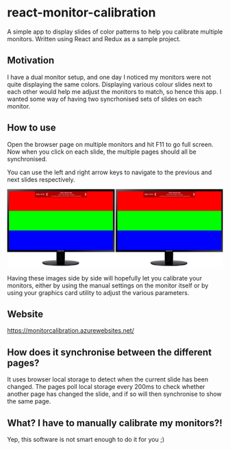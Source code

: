 # react-monitor-calibration

A simple app to display slides of color patterns to help you calibrate multiple monitors. Written using React and Redux as a sample project.

## Motivation

I have a dual monitor setup, and one day I noticed my monitors were not quite displaying the same colors.  Displaying various colour slides next to each other would help me adjust the monitors to match, so hence this app.  I wanted some way of having two syncrhonised sets of slides on each monitor.

## How to use

Open the browser page on multiple monitors and hit F11 to go full screen. Now when you click on each slide, the multiple pages should all be synchronised.

You can use the left and right arrow keys to navigate to the previous and next slides respectively.

![Screenshot](screenshot.png)

Having these images side by side will hopefully let you calibrate your monitors, either by using the manual settings on the monitor itself or by using your graphics card utility to adjust the various parameters.

## Website

https://monitorcalibration.azurewebsites.net/

## How does it synchronise between the different pages?

It uses browser local storage to detect when the current slide has been changed. The pages poll local storage every 200ms to check whether another page has changed the slide, and if so will then synchronise to show the same page.

## What? I have to manually calibrate my monitors?!

Yep, this software is not smart enough to do it for you ;)
